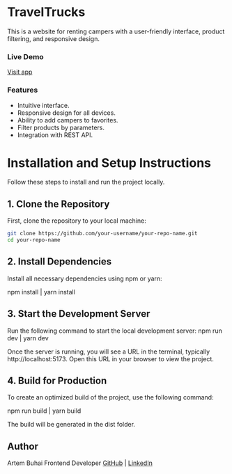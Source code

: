 # TravelTrucks

This is a website for renting campers with a user-friendly interface, product filtering, and responsive design.

### Live Demo

[Visit app](https://travel-trucks-blush.vercel.app)

### Features

- Intuitive interface.
- Responsive design for all devices.
- Ability to add campers to favorites.
- Filter products by parameters.
- Integration with REST API.

# Installation and Setup Instructions

Follow these steps to install and run the project locally.

## 1. Clone the Repository

First, clone the repository to your local machine:

```bash
git clone https://github.com/your-username/your-repo-name.git
cd your-repo-name
```

## 2. Install Dependencies

Install all necessary dependencies using npm or yarn:

npm install | yarn install

## 3. Start the Development Server

Run the following command to start the local development server:
npm run dev | yarn dev

Once the server is running, you will see a URL in the terminal, typically http://localhost:5173. Open this URL in your browser to view the project.

## 4. Build for Production

To create an optimized build of the project, use the following command:

npm run build | yarn build

The build will be generated in the dist folder.

## Author

Artem Buhai
Frontend Developer
[GitHub](https://github.com/iahub4metra) | [LinkedIn](https://www.linkedin.com/in/artem-buhai/)
